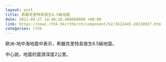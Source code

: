 ```yaml
---
layout: post
title: 希臘克里特島發生6.5級地震
date: 2021-09-27 14:48:26.000000000 +08:00
link: https://news.rthk.hk/rthk/ch/component/k2/1612445-20210927.htm
categories: rthk
---
```


歐洲-地中海地震中表示，希臘克里特島發生6.5級地震。

中心說，地震的震源深度2公里。
